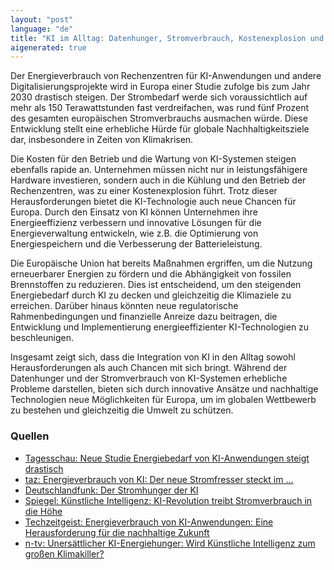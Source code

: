 ```yaml
---
layout: "post"
language: "de"
title: "KI im Alltag: Datenhunger, Stromverbrauch, Kostenexplosion und neue Chancen für Europa"
aigenerated: true
---
```


Der Energieverbrauch von Rechenzentren für KI-Anwendungen und andere Digitalisierungsprojekte wird in Europa einer Studie zufolge bis zum Jahr 2030 drastisch steigen. Der Strombedarf werde sich voraussichtlich auf mehr als 150 Terawattstunden fast verdreifachen, was rund fünf Prozent des gesamten europäischen Stromverbrauchs ausmachen würde. Diese Entwicklung stellt eine erhebliche Hürde für globale Nachhaltigkeitsziele dar, insbesondere in Zeiten von Klimakrisen.

<!--more-->

Die Kosten für den Betrieb und die Wartung von KI-Systemen steigen ebenfalls rapide an. Unternehmen müssen nicht nur in leistungsfähigere Hardware investieren, sondern auch in die Kühlung und den Betrieb der Rechenzentren, was zu einer Kostenexplosion führt. Trotz dieser Herausforderungen bietet die KI-Technologie auch neue Chancen für Europa. Durch den Einsatz von KI können Unternehmen ihre Energieeffizienz verbessern und innovative Lösungen für die Energieverwaltung entwickeln, wie z.B. die Optimierung von Energiespeichern und die Verbesserung der Batterieleistung.

Die Europäische Union hat bereits Maßnahmen ergriffen, um die Nutzung erneuerbarer Energien zu fördern und die Abhängigkeit von fossilen Brennstoffen zu reduzieren. Dies ist entscheidend, um den steigenden Energiebedarf durch KI zu decken und gleichzeitig die Klimaziele zu erreichen. Darüber hinaus könnten neue regulatorische Rahmenbedingungen und finanzielle Anreize dazu beitragen, die Entwicklung und Implementierung energieeffizienter KI-Technologien zu beschleunigen.

Insgesamt zeigt sich, dass die Integration von KI in den Alltag sowohl Herausforderungen als auch Chancen mit sich bringt. Während der Datenhunger und der Stromverbrauch von KI-Systemen erhebliche Probleme darstellen, bieten sich durch innovative Ansätze und nachhaltige Technologien neue Möglichkeiten für Europa, um im globalen Wettbewerb zu bestehen und gleichzeitig die Umwelt zu schützen.

### Quellen
- [Tagesschau: Neue Studie Energiebedarf von KI-Anwendungen steigt drastisch](https://www.tagesschau.de/wirtschaft/energie/kuenstliche-intelligenz-energieverbrauch-100.html)
- [taz: Energieverbrauch von KI: Der neue Stromfresser steckt im ...](https://taz.de/Energieverbrauch-von-KI/!6077886/)
- [Deutschlandfunk: Der Stromhunger der KI](https://www.deutschlandfunk.de/kuenstliche-intelligenz-energieverbrauch-klimaschutz-nachhaltigkeit-umwelt-atomkraft-100.html)
- [Spiegel: Künstliche Intelligenz: KI-Revolution treibt Stromverbrauch in die Höhe](https://www.spiegel.de/netzwelt/kuenstliche-intelligenz-ki-revolution-treibt-stromverbrauch-in-die-hoehe-a-da916800-2227-4844-8465-800f8292829f)
- [Techzeitgeist: Energieverbrauch von KI-Anwendungen: Eine Herausforderung für die nachhaltige Zukunft](https://www.techzeitgeist.de/energieverbrauch-von-ki-anwendungen-eine-herausforderung-fuer-die-nachhaltige-zukunft/)
- [n-tv: Unersättlicher KI-Energiehunger: Wird Künstliche Intelligenz zum großen Klimakiller?](https://www.n-tv.de/wirtschaft/Unersaettlicher-KI-Energiehunger-Wird-Kuenstliche-Intelligenz-zum-grossen-Klimakiller-article25331319.html)
